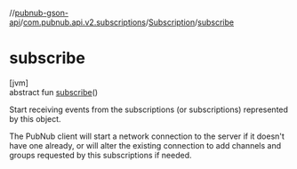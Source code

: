 //[pubnub-gson-api](../../../index.md)/[com.pubnub.api.v2.subscriptions](../index.md)/[Subscription](index.md)/[subscribe](subscribe.md)

# subscribe

[jvm]\
abstract fun [subscribe](subscribe.md)()

Start receiving events from the subscriptions (or subscriptions) represented by this object.

The PubNub client will start a network connection to the server if it doesn't have one already, or will alter the existing connection to add channels and groups requested by this subscriptions if needed.

